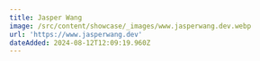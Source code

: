 ```yaml
---
title: Jasper Wang
image: /src/content/showcase/_images/www.jasperwang.dev.webp
url: 'https://www.jasperwang.dev'
dateAdded: 2024-08-12T12:09:19.960Z
---
```


